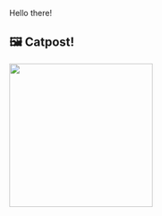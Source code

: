 Hello there!



## 🖼️ Catpost!

<sub>
    <img src="https://cdn2.thecatapi.com/images/R0dMJwUD8.jpg" height="256">
</sub>

